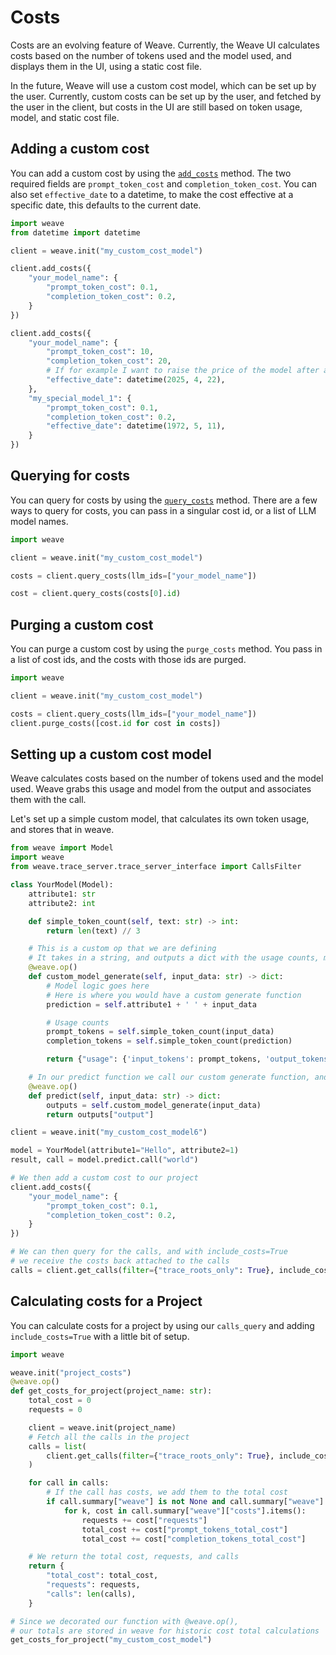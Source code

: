 # Costs

Costs are an evolving feature of Weave. Currently, the Weave UI calculates costs based on the number of tokens used and the model used, and displays them in the UI, using a static cost file.

In the future, Weave will use a custom cost model, which can be set up by the user. Currently, custom costs can be set up by the user, and fetched by the user in the client, but costs in the UI are still based on token usage, model, and static cost file.

## Adding a custom cost

You can add a custom cost by using the [`add_costs`](/reference/python-sdk/weave/trace/weave.trace.weave_client#method-add_costs) method.
The two required fields are `prompt_token_cost` and `completion_token_cost`.
You can also set `effective_date` to a datetime, to make the cost effective at a specific date, this defaults to the current date.

```python
import weave
from datetime import datetime

client = weave.init("my_custom_cost_model")

client.add_costs({
    "your_model_name": {
        "prompt_token_cost": 0.1,
        "completion_token_cost": 0.2,
    }
})

client.add_costs({
    "your_model_name": {
        "prompt_token_cost": 10,
        "completion_token_cost": 20,
        # If for example I want to raise the price of the model after a certain date
        "effective_date": datetime(2025, 4, 22),
    },
    "my_special_model_1": {
        "prompt_token_cost": 0.1,
        "completion_token_cost": 0.2,
        "effective_date": datetime(1972, 5, 11),
    }
})
```

## Querying for costs

You can query for costs by using the [`query_costs`](/reference/python-sdk/weave/trace/weave.trace.weave_client#method-query_costs) method.
There are a few ways to query for costs, you can pass in a singular cost id, or a list of LLM model names.

```python
import weave

client = weave.init("my_custom_cost_model")

costs = client.query_costs(llm_ids=["your_model_name"])

cost = client.query_costs(costs[0].id)
```

## Purging a custom cost

You can purge a custom cost by using the `purge_costs` method. You pass in a list of cost ids, and the costs with those ids are purged.

```python
import weave

client = weave.init("my_custom_cost_model")

costs = client.query_costs(llm_ids=["your_model_name"])
client.purge_costs([cost.id for cost in costs])
```

## Setting up a custom cost model

Weave calculates costs based on the number of tokens used and the model used.
Weave grabs this usage and model from the output and associates them with the call.

Let's set up a simple custom model, that calculates its own token usage, and stores that in weave.

```python
from weave import Model
import weave
from weave.trace_server.trace_server_interface import CallsFilter

class YourModel(Model):
    attribute1: str
    attribute2: int

    def simple_token_count(self, text: str) -> int:
        return len(text) // 3

    # This is a custom op that we are defining
    # It takes in a string, and outputs a dict with the usage counts, model name, and the output
    @weave.op()
    def custom_model_generate(self, input_data: str) -> dict:
        # Model logic goes here
        # Here is where you would have a custom generate function
        prediction = self.attribute1 + ' ' + input_data

        # Usage counts
        prompt_tokens = self.simple_token_count(input_data)
        completion_tokens = self.simple_token_count(prediction)

        return {"usage": {'input_tokens': prompt_tokens, 'output_tokens': completion_tokens}, "model": 'your_model_name', 'output': prediction,}

    # In our predict function we call our custom generate function, and return the output. Here is where you would do any post processing of the data
    @weave.op()
    def predict(self, input_data: str) -> dict:
        outputs = self.custom_model_generate(input_data)
        return outputs["output"]

client = weave.init("my_custom_cost_model6")

model = YourModel(attribute1="Hello", attribute2=1)
result, call = model.predict.call("world")

# We then add a custom cost to our project
client.add_costs({
    "your_model_name": {
        "prompt_token_cost": 0.1,
        "completion_token_cost": 0.2,
    }
})

# We can then query for the calls, and with include_costs=True
# we receive the costs back attached to the calls
calls = client.get_calls(filter={"trace_roots_only": True}, include_costs=True)
```

## Calculating costs for a Project

You can calculate costs for a project by using our `calls_query` and adding `include_costs=True` with a little bit of setup.

```python
import weave

weave.init("project_costs")
@weave.op()
def get_costs_for_project(project_name: str):
    total_cost = 0
    requests = 0

    client = weave.init(project_name)
    # Fetch all the calls in the project
    calls = list(
        client.get_calls(filter={"trace_roots_only": True}, include_costs=True)
    )

    for call in calls:
        # If the call has costs, we add them to the total cost
        if call.summary["weave"] is not None and call.summary["weave"].get("costs", None) is not None:
            for k, cost in call.summary["weave"]["costs"].items():
                requests += cost["requests"]
                total_cost += cost["prompt_tokens_total_cost"]
                total_cost += cost["completion_tokens_total_cost"]

    # We return the total cost, requests, and calls
    return {
        "total_cost": total_cost,
        "requests": requests,
        "calls": len(calls),
    }

# Since we decorated our function with @weave.op(),
# our totals are stored in weave for historic cost total calculations
get_costs_for_project("my_custom_cost_model")
```
